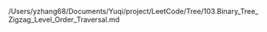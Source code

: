 /Users/yzhang68/Documents/Yuqi/project/LeetCode/Tree/103.Binary_Tree_Zigzag_Level_Order_Traversal.md
